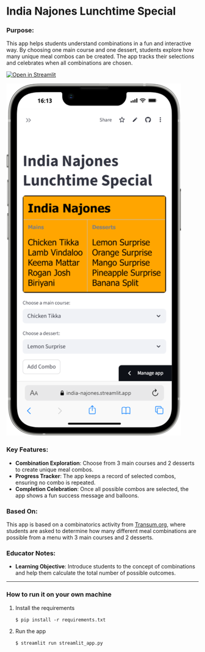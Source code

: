 # India Najones Lunchtime Special

### Purpose:
This app helps students understand combinations in a fun and interactive way. By choosing one main course and one dessert, students explore how many unique meal combos can be created. The app tracks their selections and celebrates when all combinations are chosen.

[![Open in Streamlit](https://static.streamlit.io/badges/streamlit_badge_black_white.svg)](https://india-najones.streamlit.app/)

![](6d472136-a656-455b-99aa-17f6c80f3467.png)

### Key Features:
- **Combination Exploration**: Choose from 3 main courses and 2 desserts to create unique meal combos.
- **Progress Tracker**: The app keeps a record of selected combos, ensuring no combo is repeated.
- **Completion Celebration**: Once all possible combos are selected, the app shows a fun success message and balloons.

### Based On:
This app is based on a combinatorics activity from [Transum.org](https://www.transum.org/), where students are asked to determine how many different meal combinations are possible from a menu with 3 main courses and 2 desserts.

### Educator Notes:
- **Learning Objective**: Introduce students to the concept of combinations and help them calculate the total number of possible outcomes.

---

### How to run it on your own machine

1. Install the requirements

   ```
   $ pip install -r requirements.txt
   ```

2. Run the app

   ```
   $ streamlit run streamlit_app.py
   ```
